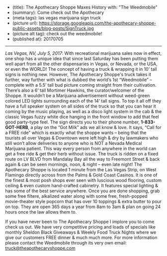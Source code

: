 * (title): The Apothecary Shoppe Maxes History with: "The Weedmobile"
* (summary): Come check out the Apothecary 
* (meta tags): las vegas marijuana sign truck
* (picture url): https://storage.googleapis.com/the-apothecary-shoppe-public-assets/blog-posts/SignTruck.jpg
* (picture alt tag): check out the weedmobile!
* (published at): 20170705

---

*Las Vegas, NV, July 5, 2017*: With recreational marijuana sales now in effect, one shop has a
unique idea that since last Saturday has been putting them well apart from all the other dispensaries in
Vegas, or Nevada, or the USA, or even the WORLD! The concept of having a truck & wrapping it in 10’
tall signs is nothing new. However, The Apothecary Shoppe's truck takes it further, way further with
what is dubbed the world’s 1st “Weedmobile” – complete with a 5.5’ tall bud picture coming straight from their
cultivation. There’s also a 6’ tall Mortimer Hawkins, the curator/welcomer of the Shoppe.
It wouldn’t be a Marijuana advertisement without weed-green colored LED lights surrounding each of
the 14’ tall signs. To top it all off they have a full speaker system on all sides of the truck so that you can hear it
coming by the music playing, as well as a disco light system in the cab & the classic Vegas fuzzy white dice hanging in
the front window to add that feel good party-type feel.
The sign directs you to their phone number, **1-833-GOT-HERB**, a play on the “Got Milk” ads we all know
& love. It says, “Call for a FREE ride” which is exactly what the shoppe wants – being that the tourists all over
Vegas & Downtown were left high & dry by lawmakers who still won’t allow deliveries to anyone who is
NOT a Nevada Medical Marijuana patient. This way every person from anywhere in the world can get a free
ride & get their herb without issue. The truck is ridden on a fixed route on LV BLVD from Mandalay Bay all
the way to Freemont Street & back again & can be seen mornings, noon, & night – even late night!
The Apothecary Shoppe is located 1 minute from the Las Vegas Strip, on West Flamingo directly across
from the Palms & Gold Coast Casinos. It is one of the finest & most posh shops ever seen with luscious
wood flooring, custom ceiling & even custom hand-crafted cabinetry. It features special lighting & has some
of the best service anywhere. Once you are done shopping, grab some free filtere, alkalized water along with
some free, fresh-popped movie-theater style popcorn that has over 10 toppings & extra butter to pour on top.
They are open 365 days a year from 8am to 3am & plan on going 24 hours once the law allows them to.

If you have never been to The Apothecary Shoppe I implore you to come check us out. We have very competitive pricing
and loads of specials like monthly Sheldon Black Giveaways & Weekly Food Truck Nights where we give our customers
FREE dinner & much much more. For more information please contact the Weedmobile through its very own
email: truck@theapothecaryshoppe.com
